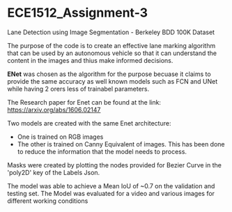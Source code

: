 # ECE1512_Assignment-3
Lane Detection using Image Segmentation - Berkeley BDD 100K Dataset


The purpose of the code is to create an effective lane marking algorithm that can be used by an autonomous vehicle so that it can understand the content in the images and thius make informed decisions.

**ENet** was chosen as the algorithm for the purpose becuase it claims to provide the same accuracy as well known models such as FCN and UNet while having 2 orers less of trainabel parameters.

The Research paper for Enet can be found at the link: https://arxiv.org/abs/1606.02147

Two models are created with the same Enet architecture:

-  One is trained on RGB images
-  The other is trained on Canny Equivalent of images. This has been done to reduce the information that the model needs to process.

Masks were created by plotting the nodes provided for Bezier Curve in the 'poly2D' key of the Labels Json.

The model was able to achieve a Mean IoU of ~0.7 on the validation and testing set. The Model was evaluated for a video and various images for different working conditions  
